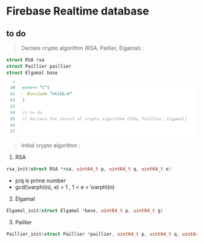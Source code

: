 # Firebase Realtime database

## to do 
> Declare crypto algorithm (RSA, Paillier, Elgamal) :
```c
struct RSA rsa
struct Paillier paillier
struct Elgamal base
```
![image](https://github.com/fontray/CPS_ESP32/blob/main/%E8%9E%A2%E5%B9%95%E6%93%B7%E5%8F%96%E7%95%AB%E9%9D%A2%202024-05-16%20135033.png)

> Initial crypto algorithm :
1. RSA 
```c
rsa_init(struct RSA *rsa, uint64_t p, uint64_t q, uint64_t e)
```
   - p/q is prime number
   - gcd(\varphi(n), e) = 1 , 1 < e < \varphi(n)

2. Elgamal
```c
Elgamal_init(struct Elgamal *base, uint64_t p, uint64_t g)
```
3. Paillier
```c
Paillier_init(struct Paillier *paillier, uint64_t p, uint64_t q, uint64_t r, uint64_t g)
```
